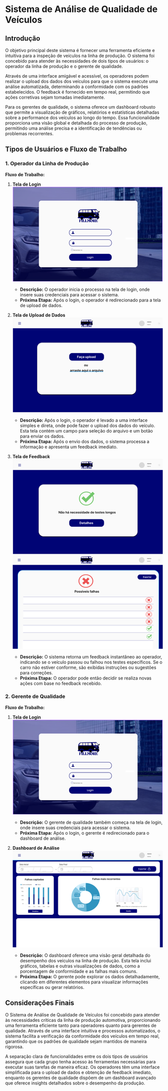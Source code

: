 # Sistema de Análise de Qualidade de Veículos

## Introdução

O objetivo principal deste sistema é fornecer uma ferramenta eficiente e intuitiva para a inspeção de veículos na linha de produção. O sistema foi concebido para atender às necessidades de dois tipos de usuários: o operador da linha de produção e o gerente de qualidade.

Através de uma interface amigável e acessível, os operadores podem realizar o upload dos dados dos veículos para que o sistema execute uma análise automatizada, determinando a conformidade com os padrões estabelecidos. O feedback é fornecido em tempo real, permitindo que ações corretivas sejam tomadas imediatamente.

Para os gerentes de qualidade, o sistema oferece um dashboard robusto que permite a visualização de gráficos, relatórios e estatísticas detalhadas sobre a performance dos veículos ao longo do tempo. Essa funcionalidade proporciona uma visão global e detalhada do processo de produção, permitindo uma análise precisa e a identificação de tendências ou problemas recorrentes.

## Tipos de Usuários e Fluxo de Trabalho

### 1. Operador da Linha de Produção

**Fluxo de Trabalho:**

1. **Tela de Login**
![alt text](../../../static/img/image.png)
   - **Descrição:** O operador inicia o processo na tela de login, onde insere suas credenciais para acessar o sistema.
   - **Próxima Etapa:** Após o login, o operador é redirecionado para a tela de upload de dados.

2. **Tela de Upload de Dados**
![alt text](<../../../static/img/image copy.png>)
   - **Descrição:** Após o login, o operador é levado a uma interface simples e direta, onde pode fazer o upload dos dados do veículo. Esta tela contém um campo para seleção do arquivo e um botão para enviar os dados.
   - **Próxima Etapa:** Após o envio dos dados, o sistema processa a informação e apresenta um feedback imediato.

3. **Tela de Feedback**
![alt text](../../../static/imagee.png)
![alt text](<../../../static/img/image copy 2.png>)
   - **Descrição:** O sistema retorna um feedback instantâneo ao operador, indicando se o veículo passou ou falhou nos testes específicos. Se o carro não estiver conforme, são exibidas instruções ou sugestões para correções.
   - **Próxima Etapa:** O operador pode então decidir se realiza novas ações com base no feedback recebido.

### 2. Gerente de Qualidade

**Fluxo de Trabalho:**

1. **Tela de Login**
![alt text](../../../static/img/image.png)
   - **Descrição:** O gerente de qualidade também começa na tela de login, onde insere suas credenciais para acessar o sistema.
   - **Próxima Etapa:** Após o login, o gerente é redirecionado para o dashboard de análise.

2. **Dashboard de Análise**
![alt text](<../../../static/img/image copy 3.png>)
   - **Descrição:** O dashboard oferece uma visão geral detalhada do desempenho dos veículos na linha de produção. Esta tela inclui gráficos, tabelas e outras visualizações de dados, como a porcentagem de conformidade e as falhas mais comuns.
   - **Próxima Etapa:** O gerente pode explorar os dados detalhadamente, clicando em diferentes elementos para visualizar informações específicas ou gerar relatórios.

## Considerações Finais

O Sistema de Análise de Qualidade de Veículos foi concebido para atender às necessidades críticas da linha de produção automotiva, proporcionando uma ferramenta eficiente tanto para operadores quanto para gerentes de qualidade. Através de uma interface intuitiva e processos automatizados, o sistema facilita a verificação da conformidade dos veículos em tempo real, garantindo que os padrões de qualidade sejam mantidos de maneira rigorosa.

A separação clara de funcionalidades entre os dois tipos de usuários assegura que cada grupo tenha acesso às ferramentas necessárias para executar suas tarefas de maneira eficaz. Os operadores têm uma interface simplificada para o upload de dados e obtenção de feedback imediato, enquanto os gerentes de qualidade dispõem de um dashboard avançado que oferece insights detalhados sobre o desempenho da produção.